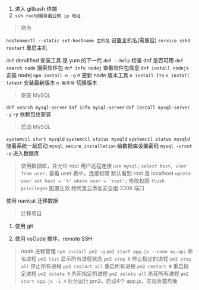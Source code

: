 1. 进入 gitbash 终端
2. `ssh root@服务器公网 ip 地址`

> 命令

`hostnamectl --static set-hostname 主机名` 设置主机名(需重启)
`service sshd restart` 重启主机

`dnf` dendified 安装工具 是 yum 的下一代
`dnf --help` 检查 dnf 是否可用
`dnf search node` 搜索软件包
`dnf info nodej`  查看软件包信息
`dnf install nodejs` 安装 nodej
`npm install n -g` n 更新 node 版本工具
`n install lts` `n install latest` 安装最新版本
`n 版本号` 切换版本

> 安装 MySQL

`dnf search mysql-server` 
`dnf info mysql-server`
`dnf install mysql-server -y` -y 依赖包也安装

> 启动 MySQL

`systemctl start mysqld`
`systemctl status mysqld`
`systemctl status mysqld` 随着系统一起启动
`mysql_secure_installation` 给数据库设置密码
`mysql -uroot -p` 进入数据库

> 使用数据库，并允许 root 用户远程连接
> `use mysql;`
> `select host, user from user;` 查看 user 表中，连接权限 默认看到 root 是 localhost
> `update user set host = '%' where user = 'root';` 修改权限
> `flush privileges` 配置生效
> 给阿里云添加安全组 3306 端口

使用 navicat 迁移数据

> 迁移项目

1. 使用 git 


2. 使用 vsCode 插件，remote SSH



> node 进程管理
> `npm install pm2 -g`
> `pm2 start app.js --name my-api` 命名进程
> `pm2 list` 显示所有进程状态
> `pm2 stop 0` 停止指定的进程
> `pm2 stop all` 停止所有进程
> `pm2 restart all` 重启所有进程
> `pm2 restart 0` 重启指定进程
> `pm2 delete 0` 杀死指定的进程
> `pm2 delete all` 杀死所有进程
> `pm2 start app.js -i 4` 后台运行 pm2，启动4个 app.js，实现负载均衡
